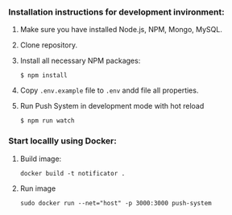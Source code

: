 ### Installation instructions for development invironment:

1. Make sure you have installed Node.js, NPM, Mongo, MySQL.

2. Clone repository.

3. Install all necessary NPM packages:

   `$ npm install`

4. Copy `.env.example` file to `.env` andd file all properties.

5. Run Push System in development mode with hot reload

   `$ npm run watch`

### Start locallly using Docker:

1. Build image:

   `docker build -t notificator .`

2. Run image

   `sudo docker run --net="host" -p 3000:3000 push-system`
